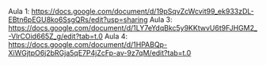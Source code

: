 Aula 1:
https://docs.google.com/document/d/19pSqvZcWcvit99_ek933zDL-EBtn6pEGU8ko6SsgQRs/edit?usp=sharing
Aula 3:
https://docs.google.com/document/d/1LY7eYdqBkc5y9KKtwvU6t9FJHGM2_-VlrCOid665Z_g/edit?tab=t.0
Aula 4:
https://docs.google.com/document/d/1HPABQp-XiWGjtpO6j2bRGja5qE7P4jZcFp-av-9z7qM/edit?tab=t.0
